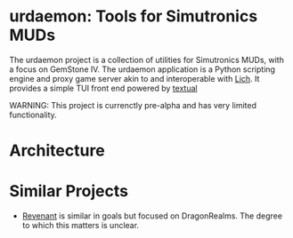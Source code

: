# urdaemon: Tools for Simutronics MUDs

The urdaemon project is a collection of utilities for Simutronics MUDs, with a
focus on GemStone IV. The urdaemon application is a Python scripting engine
and proxy game server akin to and interoperable with [Lich][lich]. It
provides a simple TUI front end powered by [textual][textual]

WARNING: This project is currenctly pre-alpha and has very limited
functionality.

# Architecture



# Similar Projects

- [Revenant][revenant] is similar in goals but focused on DragonRealms. The
  degree to which this matters is unclear.


[lich]: <https://github.com/elanthia-online/lich-5>
[revenant]: <https://github.com/jandersson/revenant>
[textual]: <https://github.com/textualize/textual>
